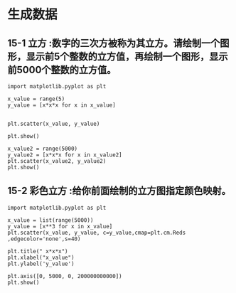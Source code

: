 # 生成数据 

## 15-1 立方 :数字的三次方被称为其立方。请绘制一个图形，显示前5个整数的立方值，再绘制一个图形，显示前5000个整数的立方值。
````
import matplotlib.pyplot as plt

x_value = range(5)
y_value = [x*x*x for x in x_value]


plt.scatter(x_value, y_value)

plt.show()

x_value2 = range(5000)
y_value2 = [x*x*x for x in x_value2]
plt.scatter(x_value2, y_value2)
plt.show()
````

## 15-2 彩色立方 :给你前面绘制的立方图指定颜色映射。
````
import matplotlib.pyplot as plt

x_value = list(range(5000))
y_value = [x**3 for x in x_value]
plt.scatter(x_value, y_value, c=y_value,cmap=plt.cm.Reds ,edgecolor='none',s=40)

plt.title(" x*x*x")
plt.xlabel("x_value")
plt.ylabel('y_value')

plt.axis([0, 5000, 0, 200000000000])
plt.show()
````


